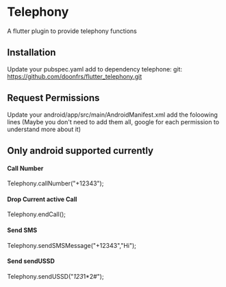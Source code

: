 # Telephony

A flutter plugin to provide telephony functions

## Installation
Update your pubspec.yaml add to dependency
telephone:
    git: https://github.com/doonfrs/flutter_telephony.git


## Request Permissions
Update your android/app/src/main/AndroidManifest.xml add the foloowing lines (Maybe you don't need to add them all, google for each permission to understand more about it)
    <uses-permission android:name="android.permission.MODIFY_PHONE_STATE" />
    <uses-permission android:name="android.permission.CALL_PHONE" />
    <uses-permission android:name="android.permission.READ_PHONE_STATE" />
    <uses-permission android:name="android.permission.SEND_SMS" />
    <uses-permission android:name="android.permission.READ_SMS" />
    <uses-permission android:name="android.permission.ANSWER_PHONE_CALLS" />

## Only android supported currently

#### Call Number
Telephony.callNumber("+12343");

#### Drop Current active Call
Telephony.endCall();

#### Send SMS
Telephony.sendSMSMessage("+12343","Hi");

#### Send sendUSSD
Telephony.sendUSSD("*123*1*2#");



